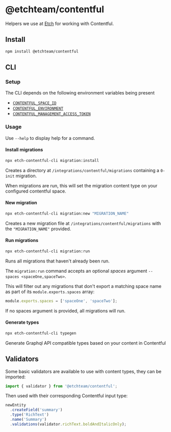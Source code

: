 # @etchteam/contentful

Helpers we use at [Etch](https://etch.co) for working with Contentful.

## Install

```bash
npm install @etchteam/contentful
```

## CLI

### Setup

The CLI depends on the following environment variables being present

- [`CONTENTFUL_SPACE_ID`](https://www.contentful.com/help/find-space-id/)
- [`CONTENTFUL_ENVIRONMENT`](https://www.contentful.com/developers/docs/concepts/multiple-environments/)
- [`CONTENTFUL_MANAGEMENT_ACCESS_TOKEN`](https://www.contentful.com/developers/docs/references/authentication/#getting-a-personal-access-token)

### Usage

Use `--help` to display help for a command.

#### Install migrations

```bash
npx etch-contentful-cli migration:install
```

Creates a directory at `/integrations/contentful/migrations` containing a `0-init` migration.

When migrations are run, this will set the migration content type on your configured contentful space.

#### New migration

```bash
npx etch-contentful-cli migration:new "MIGRATION_NAME"
```

Creates a new migration file at `/integrations/contentful/migrations` with the `"MIGRATION_NAME"` provided.

#### Run migrations

```bash
npx etch-contentful-cli migration:run
```

Runs all migrations that haven't already been run.

The `migration:run` command accepts an optional *spaces* argument `--spaces <spaceOne,spaceTwo>`.

This will filter out any migrations that don't export a matching space name as part of its `module.exports.spaces` array:

```javascript
module.exports.spaces = ['spaceOne', 'spaceTwo'];
```

If no spaces argument is provided, all migrations will run.

#### Generate types

```bash
npx etch-contentful-cli typegen
```

Generate Graphql API compatible types based on your content in Contentful

## Validators

Some basic validators are available to use with content types, they can be imported:

```javascript
import { validator } from '@etchteam/contentful';
```

Then used with their corresponding Contentful input type:

```javascript
newEntity
  .createField('summary')
  .type('RichText')
  .name('Summary')
  .validations(validator.richText.boldAndItalicOnly);
```

